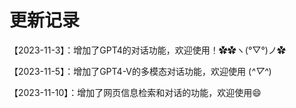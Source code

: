 # 更新记录

【2023-11-3】：增加了GPT4的对话功能，欢迎使用！✿✿ヽ(°▽°)ノ✿

【2023-11-5】：增加了GPT4-V的多模态对话功能，欢迎使用 (*^▽^*)

【2023-11-10】：增加了网页信息检索和对话的功能，欢迎使用😄